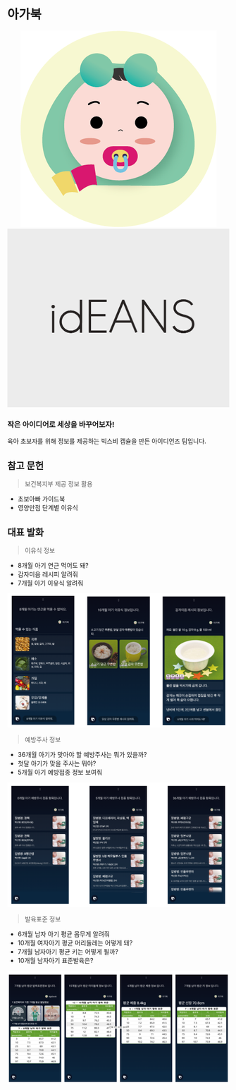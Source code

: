 # 아가북
<p align="center">
  <img src="./images/agabook_icon.png"/>
  <img src="./images/logo.png"/>
</p>

### 작은 아이디어로 세상을 바꾸어보자!
육아 초보자를 위해 정보를 제공하는 빅스비 캡슐을 만든 아이디언즈 팀입니다.


## 참고 문헌
> 보건복지부 제공 정보 활용

- 초보아빠 가이드북
- 영양만점 단계별 이유식



## 대표 발화
> 이유식 정보

- 8개월 아기 연근 먹어도 돼?
- 감자미음 레시피 알려줘
- 7개월 아기 이유식 알려줘

<p align="center">
  <img src="./images/example_01.png"/>
</p>

> 예방주사 정보

- 36개월 아기가 맞아야 할 예방주사는 뭐가 있을까?
- 첫달 아기가 맞을 주사는 뭐야?
- 5개월 아기 예방접종 정보 보여줘

<p align="center">
  <img src="./images/example_02.png"/>
</p>


>발육표준 정보

- 6개월 남자 아기 평균 몸무게 알려줘
- 10개월 여자아기 평균 머리둘레는 어떻게 돼?
- 7개월 남자아기 평균 키는 어떻게 될까?
- 10개월 남자아기 표준발육은?

<p align="center">
  <img src="./images/example_03.png"/>
</p>
